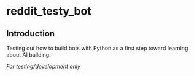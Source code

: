 # reddit_testy_bot

## Introduction
Testing out how to build bots with Python as a first step toward learning about AI building.

*For testing/development only*
